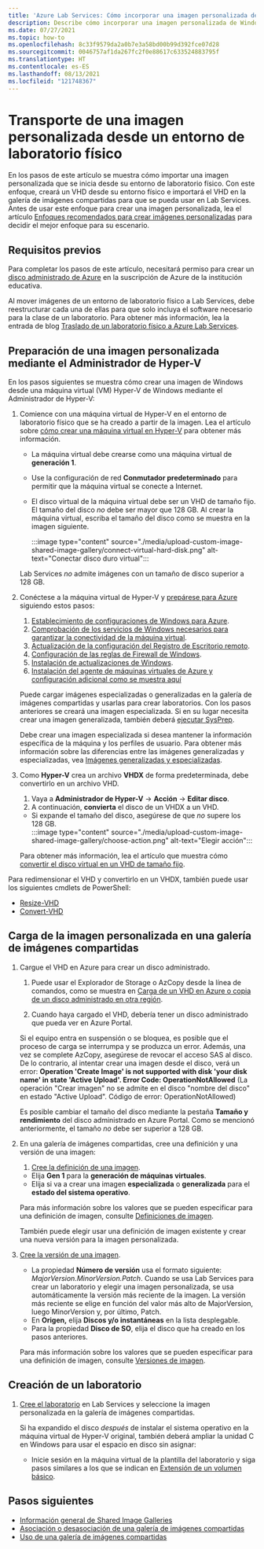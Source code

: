 ```yaml
---
title: 'Azure Lab Services: Cómo incorporar una imagen personalizada de Windows desde el entorno de laboratorio físico'
description: Describe cómo incorporar una imagen personalizada de Windows desde el entorno de laboratorio físico.
ms.date: 07/27/2021
ms.topic: how-to
ms.openlocfilehash: 8c33f9579da2a0b7e3a58bd00b99d392fce07d28
ms.sourcegitcommit: 0046757af1da267fc2f0e88617c633524883795f
ms.translationtype: HT
ms.contentlocale: es-ES
ms.lasthandoff: 08/13/2021
ms.locfileid: "121748367"
---
```

# <a name="bring-a-windows-custom-image-from-a-physical-lab-environment"></a>Transporte de una imagen personalizada desde un entorno de laboratorio físico

En los pasos de este artículo se muestra cómo importar una imagen personalizada que se inicia desde su entorno de laboratorio físico.  Con este enfoque, creará un VHD desde su entorno físico e importará el VHD en la galería de imágenes compartidas para que se pueda usar en Lab Services.  Antes de usar este enfoque para crear una imagen personalizada, lea el artículo [Enfoques recomendados para crear imágenes personalizadas](approaches-for-custom-image-creation.md) para decidir el mejor enfoque para su escenario.

## <a name="prerequisites"></a>Requisitos previos

Para completar los pasos de este artículo, necesitará permiso para crear un [disco administrado de Azure](../virtual-machines/managed-disks-overview.md) en la suscripción de Azure de la institución educativa.

Al mover imágenes de un entorno de laboratorio físico a Lab Services, debe reestructurar cada una de ellas para que solo incluya el software necesario para la clase de un laboratorio.  Para obtener más información, lea la entrada de blog [Traslado de un laboratorio físico a Azure Lab Services](https://techcommunity.microsoft.com/t5/azure-lab-services/moving-from-a-physical-lab-to-azure-lab-services/ba-p/1654931).

## <a name="prepare-a-custom-image-using-hyper-v-manager"></a>Preparación de una imagen personalizada mediante el Administrador de Hyper-V

En los pasos siguientes se muestra cómo crear una imagen de Windows desde una máquina virtual (VM) Hyper-V de Windows mediante el Administrador de Hyper-V:

1. Comience con una máquina virtual de Hyper-V en el entorno de laboratorio físico que se ha creado a partir de la imagen.  Lea el artículo sobre [cómo crear una máquina virtual en Hyper-V](/windows-server/virtualization/hyper-v/get-started/create-a-virtual-machine-in-hyper-v) para obtener más información.
    -   La máquina virtual debe crearse como una máquina virtual de **generación 1**.
    -   Use la configuración de red **Conmutador predeterminado** para permitir que la máquina virtual se conecte a Internet.
    -   El disco virtual de la máquina virtual debe ser un VHD de tamaño fijo.  El tamaño del disco *no* debe ser mayor que 128 GB. Al crear la máquina virtual, escriba el tamaño del disco como se muestra en la imagen siguiente.
       
        :::image type="content" source="./media/upload-custom-image-shared-image-gallery/connect-virtual-hard-disk.png" alt-text="Conectar disco duro virtual":::

    Lab Services *no* admite imágenes con un tamaño de disco superior a 128 GB. 
   
1. Conéctese a la máquina virtual de Hyper-V y [prepárese para Azure](../virtual-machines/windows/prepare-for-upload-vhd-image.md) siguiendo estos pasos:
    1. [Establecimiento de configuraciones de Windows para Azure](../virtual-machines/windows/prepare-for-upload-vhd-image.md#set-windows-configurations-for-azure).
    1. [Comprobación de los servicios de Windows necesarios para garantizar la conectividad de la máquina virtual](../virtual-machines/windows/prepare-for-upload-vhd-image.md#check-the-windows-services).
    1. [Actualización de la configuración del Registro de Escritorio remoto](../virtual-machines/windows/prepare-for-upload-vhd-image.md#update-remote-desktop-registry-settings).
    1. [Configuración de las reglas de Firewall de Windows](../virtual-machines/windows/prepare-for-upload-vhd-image.md#configure-windows-firewall-rules).
    1. [Instalación de actualizaciones de Windows](../virtual-machines/windows/prepare-for-upload-vhd-image.md).
    1. [Instalación del agente de máquinas virtuales de Azure y configuración adicional como se muestra aquí](../virtual-machines/windows/prepare-for-upload-vhd-image.md#complete-the-recommended-configurations) 
        
    Puede cargar imágenes especializadas o generalizadas en la galería de imágenes compartidas y usarlas para crear laboratorios.  Con los pasos anteriores se creará una imagen especializada. Si en su lugar necesita crear una imagen generalizada, también deberá [ejecutar SysPrep](../virtual-machines/windows/prepare-for-upload-vhd-image.md#determine-when-to-use-sysprep).  

    Debe crear una imagen especializada si desea mantener la información específica de la máquina y los perfiles de usuario.  Para obtener más información sobre las diferencias entre las imágenes generalizadas y especializadas, vea [Imágenes generalizadas y especializadas](../virtual-machines/shared-image-galleries.md#generalized-and-specialized-images).

1. Como **Hyper-V** crea un archivo **VHDX** de forma predeterminada, debe convertirlo en un archivo VHD.
    1. Vaya a **Administrador de Hyper-V** -> **Acción** -> **Editar disco**.
    1. A continuación, **convierta** el disco de un VHDX a un VHD.  
     - Si expande el tamaño del disco, asegúrese de que *no* supere los 128 GB.        
        :::image type="content" source="./media/upload-custom-image-shared-image-gallery/choose-action.png" alt-text="Elegir acción":::   

    Para obtener más información, lea el artículo que muestra cómo [convertir el disco virtual en un VHD de tamaño fijo](../virtual-machines/windows/prepare-for-upload-vhd-image.md#convert-the-virtual-disk-to-a-fixed-size-vhd).

Para redimensionar el VHD y convertirlo en un VHDX, también puede usar los siguientes cmdlets de PowerShell:
- [Resize-VHD](/powershell/module/hyper-v/resize-vhd?view=windowsserver2019-ps)
- [Convert-VHD](/powershell/module/hyper-v/convert-vhd?view=windowsserver2019-ps)

## <a name="upload-the-custom-image-to-a-shared-image-gallery"></a>Carga de la imagen personalizada en una galería de imágenes compartidas

1. Cargue el VHD en Azure para crear un disco administrado.
    1. Puede usar el Explorador de Storage o AzCopy desde la línea de comandos, como se muestra en [Carga de un VHD en Azure o copia de un disco administrado en otra región](../virtual-machines/windows/disks-upload-vhd-to-managed-disk-powershell.md).        

    1. Cuando haya cargado el VHD, debería tener un disco administrado que pueda ver en Azure Portal. 
    
    Si el equipo entra en suspensión o se bloquea, es posible que el proceso de carga se interrumpa y se produzca un error.  Además, una vez se complete AzCopy, asegúrese de revocar el acceso SAS al disco.  De lo contrario, al intentar crear una imagen desde el disco, verá un error: **Operation 'Create Image' is not supported with disk 'your disk name' in state 'Active Upload'.  Error Code: OperationNotAllowed** (La operación "Crear imagen" no se admite en el disco "nombre del disco" en estado "Active Upload". Código de error: OperationNotAllowed)
    
    Es posible cambiar el tamaño del disco mediante la pestaña **Tamaño y rendimiento** del disco administrado en Azure Portal. Como se mencionó anteriormente, el tamaño *no* debe ser superior a 128 GB.

1. En una galería de imágenes compartidas, cree una definición y una versión de una imagen:
    1. [Cree la definición de una imagen](../virtual-machines/windows/shared-images-portal.md#create-an-image-definition).  
     - Elija **Gen 1** para la **generación de máquinas virtuales**.
     - Elija si va a crear una imagen **especializada** o **generalizada** para el **estado del sistema operativo**.
     
    Para más información sobre los valores que se pueden especificar para una definición de imagen, consulte [Definiciones de imagen](../virtual-machines/shared-image-galleries.md#image-definitions). 
    
    También puede elegir usar una definición de imagen existente y crear una nueva versión para la imagen personalizada.
    
1. [Cree la versión de una imagen](../virtual-machines/windows/shared-images-portal.md#create-an-image-version).
    - La propiedad **Número de versión** usa el formato siguiente: *MajorVersion.MinorVersion.Patch*.   Cuando se usa Lab Services para crear un laboratorio y elegir una imagen personalizada, se usa automáticamente la versión más reciente de la imagen.  La versión más reciente se elige en función del valor más alto de MajorVersion, luego MinorVersion y, por último, Patch.
    - En **Origen,** elija **Discos y/o instantáneas** en la lista desplegable.
    - Para la propiedad **Disco de SO**, elija el disco que ha creado en los pasos anteriores.
    
    Para más información sobre los valores que se pueden especificar para una definición de imagen, consulte [Versiones de imagen](../virtual-machines/shared-image-galleries.md#image-versions). 

## <a name="create-a-lab"></a>Creación de un laboratorio

1. [Cree el laboratorio](tutorial-setup-classroom-lab.md) en Lab Services y seleccione la imagen personalizada en la galería de imágenes compartidas.

    Si ha expandido el disco *después* de instalar el sistema operativo en la máquina virtual de Hyper-V original, también deberá ampliar la unidad C en Windows para usar el espacio en disco sin asignar:      
    - Inicie sesión en la máquina virtual de la plantilla del laboratorio y siga pasos similares a los que se indican en [Extensión de un volumen básico](/windows-server/storage/disk-management/extend-a-basic-volume).

## <a name="next-steps"></a>Pasos siguientes

* [Información general de Shared Image Galleries](../virtual-machines/shared-image-galleries.md)
* [Asociación o desasociación de una galería de imágenes compartidas](how-to-attach-detach-shared-image-gallery.md)
* [Uso de una galería de imágenes compartidas](how-to-use-shared-image-gallery.md)